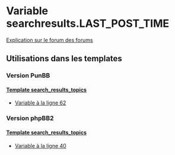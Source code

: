 # Variable searchresults.LAST_POST_TIME
[Explication sur le forum des forums](http://forum.forumactif.com/t294113-listing-des-variables#searchresults.LAST_POST_TIME)

## Utilisations dans les templates

### Version PunBB

#### [Template search_results_topics](punbb/search_results_topics.md)
* [Variable à la ligne 62](../punbb/search_results_topics.tpl#L62)

### Version phpBB2

#### [Template search_results_topics](subsilver/search_results_topics.md)
* [Variable à la ligne 40](../subsilver/search_results_topics.tpl#L40)